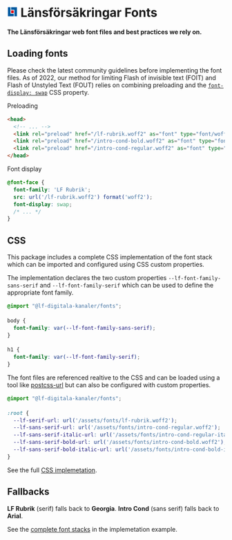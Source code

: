 # <img src="https://github.com/LF-digitala-kanaler/favicon/blob/master/icon.svg" width="24"> Länsförsäkringar Fonts

**The Länsförsäkringar web font files and best practices we rely on.**

## Loading fonts
Please check the latest community guidelines before implementing the font files.
As of 2022, our method for limiting Flash of invisible text (FOIT) and Flash of
Unstyled Text (FOUT) relies on combining preloading and the
[`font-display: swap`][font-swap] CSS property.

Preloading

```html
<head>
  <!-- ... -->
  <link rel="preload" href="/lf-rubrik.woff2" as="font" type="font/woff2" crossorigin>
  <link rel="preload" href="/intro-cond-bold.woff2" as="font" type="font/woff2" crossorigin>
  <link rel="preload" href="/intro-cond-regular.woff2" as="font" type="font/woff2" crossorigin>
</head>
```

Font display

```css
@font-face {
  font-family: 'LF Rubrik';
  src: url('/lf-rubrik.woff2') format('woff2');
  font-display: swap;
  /* ... */
}
```

## CSS
This package includes a complete CSS implementation of the font stack which can
be imported and configured using CSS custom properties.

The implementation declares the two custom properties
`--lf-font-family-sans-serif` and `--lf-font-family-serif` which can be used to
define the appropriate font family.

```css
@import "@lf-digitala-kanaler/fonts";

body {
  font-family: var(--lf-font-family-sans-serif);
}

h1 {
  font-family: var(--lf-font-family-serif);
}
```

The font files are referenced realtive to the CSS and can be loaded using a tool
like [postcss-url](https://github.com/postcss/postcss-url) but can also be
configured with custom properties.

```css
@import "@lf-digitala-kanaler/fonts";

:root {
  --lf-serif-url: url('/assets/fonts/lf-rubrik.woff2');
  --lf-sans-serif-url: url('/assets/fonts/intro-cond-regular.woff2');
  --lf-sans-serif-italic-url: url('/assets/fonts/intro-cond-regular-italic.woff2');
  --lf-sans-serif-bold-url: url('/assets/fonts/intro-cond-bold.woff2');
  --lf-sans-serif-bold-italic-url: url('/assets/fonts/intro-cond-bold-italic.woff2');
}
```

See the full [CSS implemetation](./index.css).

## Fallbacks

**LF Rubrik** (serif) falls back to **Georgia**. **Intro Cond** (sans serif)
falls back to **Arial**.

See the [complete font stacks](./index.css#L6-L9) in the implemetation example.

[font-swap]: https://developer.mozilla.org/en-US/docs/Web/CSS/@font-face/font-display
